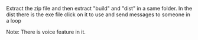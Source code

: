 Extract the zip file and then extract "build" and "dist" in a same folder.
In the dist there is the exe file click on it to use and send messages to someone in a loop

Note: There is voice feature in it.

